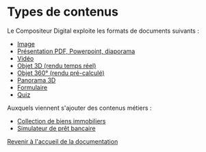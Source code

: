 ﻿# Types de contenus

Le Compositeur Digital exploite les formats de documents suivants :

- [Image](image.md)
- [Présentation PDF, Powerpoint, diaporama](slideshow.md)
- [Vidéo](video.md)
- [Objet 3D (rendu temps réel)](3d.md)
- [Objet 360° (rendu pré-calculé)](sequence.md)
- [Panorama 3D](panorama.md)
- [Formulaire](form.md)
- [Quiz](quiz.md)

Auxquels viennent s'ajouter des contenus métiers :

- [Collection de biens immobiliers](immo.md)
- [Simulateur de prêt bancaire](bank_simulator.md)

[Revenir à l'accueil de la documentation](home.md)